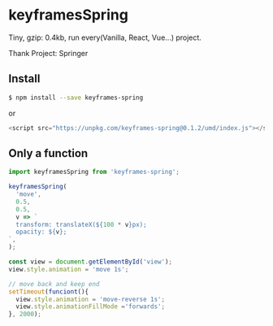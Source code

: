 # keyframesSpring

Tiny, gzip: 0.4kb, run every(Vanilla, React, Vue...) project.

Thank Project: Springer

## Install

```sh
$ npm install --save keyframes-spring
```

or

```js
<script src="https://unpkg.com/keyframes-spring@0.1.2/umd/index.js"></script>
```

## Only a function

```js
import keyframesSpring from 'keyframes-spring';

keyframesSpring(
  'move',
  0.5,
  0.5,
  v => `
  transform: translateX(${100 * v}px);
  opacity: ${v};
`,
);

const view = document.getElementById('view');
view.style.animation = 'move 1s';

// move back and keep end
setTimeout(funciont(){
  view.style.animation = 'move-reverse 1s';
  view.style.animationFillMode ='forwards';
}, 2000);
```
